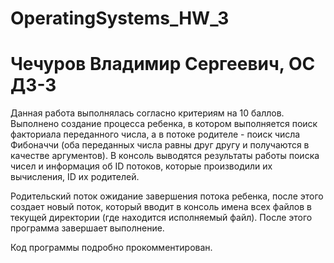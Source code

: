 # OperatingSystems_HW_3
# Чечуров Владимир Сергеевич, ОС ДЗ-3

Данная работа выполнялась согласно критериям на 10 баллов. Выполнено создание процесса ребенка, в котором выполняется поиск факториала переданного числа, а в потоке родителе - поиск числа Фибоначчи (оба переданных числа равны друг другу и получаются в качестве аргументов). В консоль выводятся результаты работы поиска чисел и информация об ID потоков, которые производили их вычисления, ID их родителей.

Родительский поток ожидание завершения потока ребенка, после этого создает новый поток, который вводит в консоль имена всех файлов в текущей директории (где находится исполняемый файл). После этого программа завершает выполнение.

Код программы подробно прокомментирован. 
